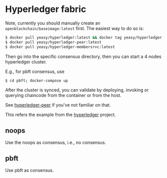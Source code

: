 # Hyperledger fabric
Note, currently you should manually create an `openblockchain/baseimage:latest` first. The
easiest way to do so is:
```sh
$ docker pull yeasy/hyperledger:latest && docker tag yeasy/hyperledger:latest hyperledger/fabric-baseimage:latest
$ docker pull yeasy/hyperledger-peer:latest
$ docker pull yeasy/hyperledger-membersrvc:latest
```

Then go into the specific consensus directory, then you can start a 4 nodes hyperledger cluster.

E.g., for pbft consensus, use

```sh
$ cd pbft; docker-compose up
```

After the cluster is synced, you can validate by deploying, invoking or querying chaincode from the container or from the host.

See [hyperledger-peer](https://github.com/yeasy/docker-hyperledger-peer) if you've not familiar on that.

This refers the example from the [hyperledger](https://github.com/hyperledger/fabric/tree/master/consensus/docker-compose-files) project.

## noops

Use the noops as consensus, i.e., no consensus.

## pbft

Use pbft as consensus.